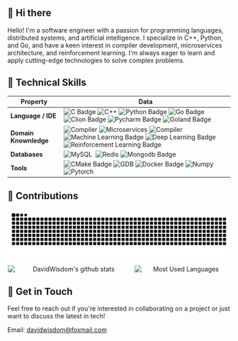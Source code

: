 ## 👋 Hi there

Hello! I'm a software engineer with a passion for programming languages, distributed systems, and artificial intelligence. I specialize in C++, Python, and Go, and have a keen interest in compiler development, microservices architecture, and reinforcement learning. I'm always eager to learn and apply cutting-edge technologies to solve complex problems.

## 🚀 Technical Skills

| Property              | Data                                                                                                                                                                                                                                                                                                                                                                                                                                                                                                                                                                                                                                                                                                                      |
|-----------------------|---------------------------------------------------------------------------------------------------------------------------------------------------------------------------------------------------------------------------------------------------------------------------------------------------------------------------------------------------------------------------------------------------------------------------------------------------------------------------------------------------------------------------------------------------------------------------------------------------------------------------------------------------------------------------------------------------------------------------|
| **Language / IDE**    | ![C Badge](https://img.shields.io/badge/-C-3776AB?style=flat&logo=C&logoColor=white)&nbsp;![C++](https://img.shields.io/badge/-C++-3776AB?style=flat&logo=C%2B%2B&logoColor=white)&nbsp;![Python Badge](https://img.shields.io/badge/-Python-3776AB?style=flat&logo=Python&logoColor=white)&nbsp;![Go Badge](https://img.shields.io/badge/-Go-3776AB?style=flat&logo=Go&logoColor=white)&nbsp;![Clion Badge](https://img.shields.io/badge/-Clion-3776AB?style=flat&logo=Clion&logoColor=white)&nbsp;![Pycharm Badge](https://img.shields.io/badge/-Pycharm-3776AB?style=flat&logo=Pycharm&logoColor=white)&nbsp;![Goland Badge](https://img.shields.io/badge/-Goland-3776AB?style=flat&logo=Goland&logoColor=white)&nbsp; |
| **Domain Knownledge** | ![Compiler](https://img.shields.io/badge/-Compiler-3776AB?style=flat&logo=compiler&logoColor=white)&nbsp;![Microservices](https://img.shields.io/badge/-Microservices-3776AB?style=flat&logo=microservices&logoColor=white)&nbsp;![Compiler](https://img.shields.io/badge/-Distributed%20Systems-3776AB?style=flat&logo=compiler&logoColor=white)&nbsp;![Machine Learning Badge](https://img.shields.io/badge/-Machine%20Learning-3776AB?style=flat&logoColor=white)&nbsp;![Deep Learning Badge](https://img.shields.io/badge/-Deep%20Learning-3776AB?style=flat&logoColor=white)&nbsp;![Reinforcement Learning Badge](https://img.shields.io/badge/-Reinforcement%20Learning-3776AB?style=flat&logoColor=white)&nbsp;    |
| **Databases**         | ![MySQL](https://img.shields.io/badge/-MySQL-3776AB?style=flat&logo=MySQL&logoColor=white)&nbsp; ![Redis](https://img.shields.io/badge/-Redis-3776AB?style=flat&logo=Redis&logoColor=white)&nbsp;![Mongodb Badge](https://img.shields.io/badge/-Mongodb-3776AB?style=flat&logo=Mongodb&logoColor=white)&nbsp;                                                                                                                                                                                                                                                                                                                                                                                                             |
| **Tools**             | ![CMake Badge](https://img.shields.io/badge/-CMake-3776AB?style=flat&logo=CMake&logoColor=white)&nbsp;![GDB](https://img.shields.io/badge/-GoogleTest-3776AB?style=flat&logo=Google&logoColor=white)&nbsp;![Docker Badge](https://img.shields.io/badge/-Docker-3776AB?style=flat&logo=Docker&logoColor=white)&nbsp;![Numpy](https://img.shields.io/badge/-Numpy-3776AB?style=flat&logo=Numpy&logoColor=white)&nbsp; ![Pytorch](https://img.shields.io/badge/-Pytorch-3776AB?style=flat&logo=Pytorch&logoColor=white)&nbsp;                                                                                                                                                                                                |

## 🔗 Contributions

<picture>
  <source media="(prefers-color-scheme: dark)" srcset="https://raw.githubusercontent.com/DavidWisdom/DavidWisdom/output/github-contribution-grid-snake-dark.svg">
  <source media="(prefers-color-scheme: light)" srcset="https://raw.githubusercontent.com/DavidWisdom/DavidWisdom/output/github-contribution-grid-snake.svg">
  <img alt="github contribution grid snake animation" src="https://raw.githubusercontent.com/davidwisdom/davidwisdom/output/github-contribution-grid-snake.svg">
</picture>

<p align="center">
  <img src="https://github-readme-stats.vercel.app/api?username=DavidWisdom&show_icons=true&include_all_commits=true" alt="DavidWisdom's github stats" style="width: 56%; display: inline-block;" />
  <img src="https://github-readme-stats.vercel.app/api/top-langs/?username=DavidWisdom&layout=compact" alt="Most Used Languages" style="width: 43%; display: inline-block;" />
</p>

## 💬 Get in Touch 

Feel free to reach out if you're interested in collaborating on a project or just want to discuss the latest in tech!

Email: davidwisdom@foxmail.com

